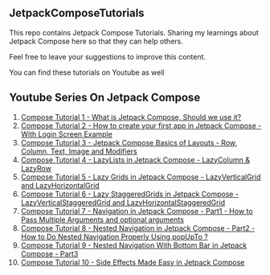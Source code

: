## JetpackComposeTutorials ##
This repo contains Jetpack Compose Tutorials.
Sharing my learnings about Jetpack Compose here so that they can help others.

Feel free to leave your suggestions to improve this content.

You can find these tutorials on Youtube as well
## Youtube Series On Jetpack Compose ##
1. [Compose Tutorial 1 - What is Jetpack Compose, Should we use it?](https://youtu.be/AU1Jww1l0U4)
2. [Compose Tutorial 2 - How to create your first app in Jetpack Compose - With Login Screen Example](https://youtu.be/4CSlVhjqXXk)
3. [Compose Tutorial 3 - Jetpack Compose Basics of Layouts - Row, Column, Text, Image and Modifiers](https://youtu.be/Y3WwryISxyg)
4. [Compose Tutorial 4 - LazyLists in Jetpack Compose - LazyColumn & LazyRow](https://youtu.be/4FOkX2ITs9M)
5. [Compose Tutorial 5 - Lazy Grids in Jetpack Compose - LazyVerticalGrid and LazyHorizontalGrid](https://youtu.be/zYtcuP0xIv8)
6. [Compose Tutorial 6 - Lazy StaggeredGrids in Jetpack Compose - LazyVerticalStaggeredGrid and LazyHorizontalStaggeredGrid](https://youtu.be/Sy-pXUccDe0)
7. [Compose Tutorial 7 - Navigation in Jetpack Compose - Part1 - How to Pass Multiple Arguments and optional arguments](https://youtu.be/ha8t6sCihMw)
8. [Compose Tutorial 8 - Nested Navigation in Jetpack Compose - Part2 - How to Do Nested Navigation Properly Using popUpTo ?](https://youtu.be/SsdSOFs_vu4)
9. [Compose Tutorial 9 - Nested Navigation With Bottom Bar in Jetpack Compose - Part3 ](https://youtu.be/Q_3KKaSJn-g)
10. [Compose Tutorial 10 - Side Effects Made Easy in Jetpack Compose ](https://youtu.be/QmRzSoCwvHA)


